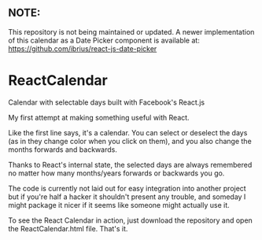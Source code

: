 ## **NOTE:**
This repository is not being maintained or updated. A newer implementation of this calendar as a Date Picker component is available at: https://github.com/ibrius/react-js-date-picker


ReactCalendar
=============

Calendar with selectable days built with Facebook's React.js

My first attempt at making something useful with React. 

Like the first line says, it's a calendar. You can select or deselect the days (as in they change color when you click on them), and you also change the months forwards and backwards.

Thanks to React's internal state, the selected days are always remembered no matter how many months/years forwards or backwards you go.


The code is currently not laid out for easy integration into another project but if you're half a hacker it shouldn't present any trouble, and someday I might package it nicer if it seems like someone might actually use it.



To see the React Calendar in action, just download the repository and open the ReactCalendar.html file. That's it.

